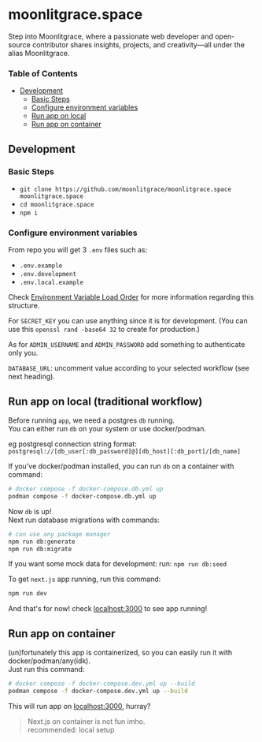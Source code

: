 # moonlitgrace.space

Step into Moonlitgrace, where a passionate web developer and open-source contributor shares insights, projects, and creativity—all under the alias Moonlitgrace.

### Table of Contents

 - [Development](#development)
   - [Basic Steps](#basic-steps)
   - [Configure environment variables](#configure-environment-variables)
   - [Run app on local](#run-app-on-local-traditional-workflow)
   - [Run app on container](#run-app-on-container)

## Development
### Basic Steps

- `git clone https://github.com/moonlitgrace/moonlitgrace.space moonlitgrace.space`
- `cd moonlitgrace.space`
- `npm i`

### Configure environment variables

From repo you will get 3 `.env` files such as:

- `.env.example`
- `.env.development`
- `.env.local.example`

Check [Environment Variable Load Order](https://nextjs.org/docs/pages/building-your-application/configuring/environment-variables#environment-variable-load-order) for more information regarding this structure.

For `SECRET_KEY` you can use anything since it is for development. (You can use this `openssl rand -base64 32` to create for production.)

As for `ADMIN_USERNAME` and `ADMIN_PASSWORD` add something to authenticate only you.

`DATABASE_URL`: uncomment value according to your selected workflow (see next heading).

## Run app on local (traditional workflow)

Before running `app`, we need a postgres `db` running.\
You can either run `db` on your system or use docker/podman.

eg postgresql connection string format: `postgresql://[db_user[:db_password]@][db_host][:db_port]/[db_name]`

If you've docker/podman installed, you can run `db` on a container with command:
```bash
# docker compose -f docker-compose.db.yml up
podman compose -f docker-compose.db.yml up
```

Now `db` is up!\
Next run database migrations with commands:
```bash
# can use any package manager
npm run db:generate
npm run db:migrate
```

If you want some mock data for development: run: `npm run db:seed`

To get `next.js` app running, run this command:
```bash
npm run dev
```

And that's for now! check [localhost:3000](https://localhost:3000) to see app running!

## Run app on container

(un)fortunately this app is containerized, so you can easily run it with docker/podman/any(idk).\
Just run this command:
```bash
# docker compose -f docker-compose.dev.yml up --build
podman compose -f docker-compose.dev.yml up --build
```

This will run app on [localhost:3000](https://localhost:3000), hurray?

> Next.js on container is not fun imho.\
> recommended: local setup
